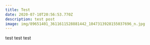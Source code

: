 ```yaml
---
title: Test
date: 2020-07-10T20:56:53.770Z
description: test post
image: img/89651401_3611611528881442_1047313928155037696_n.jpg
---
```

test test test